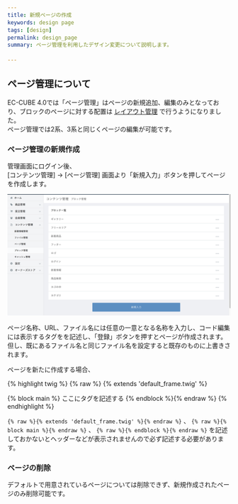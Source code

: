 ```yaml
---
title: 新規ページの作成
keywords: design page
tags: [design]
permalink: design_page
summary: ページ管理を利用したデザイン変更について説明します。

---
```


## ページ管理について
EC-CUBE 4.0では「ページ管理」はページの新規追加、編集のみとなっており、ブロックのページに対する配置は [レイアウト管理](design_layout) で行うようになりました。  
ページ管理では2系、3系と同じくページの編集が可能です。


### ページ管理の新規作成

管理画面にログイン後、  
[コンテンツ管理] -> [ページ管理] 画面より「新規入力」ボタンを押してページを作成します。

![ブロック管理](./images/design/design-block-01.png)

ページ名称、URL、ファイル名には任意の一意となる名称を入力し、コード編集には表示するタグをを記述し、「登録」ボタンを押すとページが作成されます。  
但し、既にあるファイル名と同じファイル名を設定すると既存のものに上書きされます。

ページを新たに作成する場合、

{% highlight twig  %}
{% raw %}
{% extends 'default_frame.twig' %}

{% block main %}
    ここにタグを記述する
{% endblock %}{% endraw %}
{% endhighlight %}

`{% raw %}{% extends 'default_frame.twig' %}{% endraw %}` 、 `{% raw %}{% block main %}{% endraw %}` 、 `{% raw %}{% endblock %}{% endraw %}` を記述しておかないとヘッダーなどが表示されませんので必ず記述する必要があります。


### ページの削除

デフォルトで用意されているページについては削除できず、新規作成されたページのみ削除可能です。
